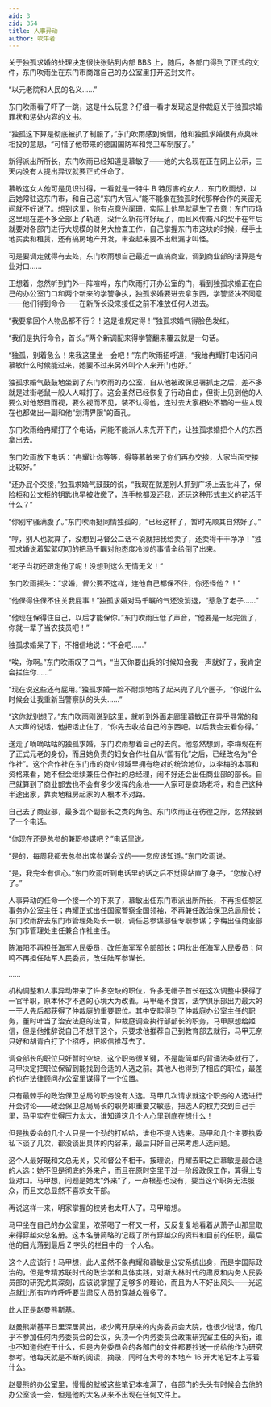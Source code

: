 ```yaml
---
aid: 3
zid: 354
title: 人事异动
author: 吹牛者
---
```


关于独孤求婚的处理决定很快张贴到内部 BBS 上，随后，各部门得到了正式的文件，东门吹雨坐在东门市商馆自己的办公室里打开这封文件。

“以元老院和人民的名义……”

东门吹雨看了吓了一跳，这是什么玩意？仔细一看才发现这是仲裁庭关于独孤求婚罪状和惩处内容的文书。

“独孤这下算是彻底被扒了制服了，”东门吹雨感到惋惜，他和独孤求婚很有点臭味相投的意思，“可惜了他带来的德国国防军和党卫军制服了。”

新得派出所所长，东门吹雨已经知道是慕敏了——她的大名现在正在网上公示，三天内没有人提出异议就要正式任命了。

慕敏这女人他可是见识过得，一看就是一特牛 B 特厉害的女人，东门吹雨想，以后她常驻这东门市，和自己这“东门大官人”能不能象在独孤时代那样合作的亲密无间就不好说了。想到这里，他有点意兴阑珊，实际上他早就萌生了去意：东门市场这里现在差不多全部上了轨道，没什么新花样好玩了，而且风传裔凡的契卡在年后就要对各部门进行大规模的财务大检查工作，自己掌握东门市这块的时候，经手土地买卖和租赁，还有搞房地产开发，审查起来要不出纰漏才叫怪。

可是要调走就得有去处，东门吹雨想自己最近一直搞商业，调到商业部的话算是专业对口……

正想着，忽然听到门外一阵喧哗，东门吹雨打开办公室的门，看到独孤求婚正在自己的办公室门口和两个新来的学警争执，独孤求婚要进去拿东西，学警坚决不同意——他们得到命令——在新所长没来接任之前不准放任何人进去。

“我要拿回个人物品都不行？！这是谁规定得！”独孤求婚气得脸色发红。

“我们是执行命令，首长。”两个新调配来得学警翻来覆去就是一句话。

“独孤，别着急么！来我这里坐一会吧！”东门吹雨招呼道，“我给冉耀打电话问问慕敏什么时候能过来，她要不过来另外叫个人来开门也好。”

独孤求婚气鼓鼓地坐到了东门吹雨的办公室，自从他被政保总署抓走之后，差不多就是过街老鼠一般人人喊打了。这会虽然已经恢复了行动自由，但街上见到他的人要么对他怒目而视，要么视而不见，装不认得他，连过去大家相处不错的一些人现在也都做出一副和他“划清界限”的面孔。

东门吹雨给冉耀打了个电话，问能不能派人来先开下门，让独孤求婚把个人的东西拿出去。

东门吹雨放下电话：“冉耀让你等等，得等慕敏来了你们再办交接，大家当面交接比较好。”

“还办屁个交接，”独孤求婚气鼓鼓的说，“我现在就差别人抓到广场上去批斗了，保险柜和公文柜的钥匙也早被收缴了，连手枪都没还我，还玩这种形式主义的花活干什么？”

“你别牢骚满腹了。”东门吹雨挺同情独孤的，“已经这样了，暂时先顺其自然好了。”

“哼，别人也就算了，没想到马督公二话不说就把我给卖了，还卖得干干净净！”独孤求婚说着絮絮叨叨的把马千瞩对他态度冷淡的事情全给倒了出来。

“老子当初还跟定他了呢！没想到这么无情无义！”

东门吹雨摇头：“求婚，督公要不这样，连他自己都保不住，你还怪他？！”

“他保得住保不住关我屁事！”独孤求婚对马千瞩的气还没消退，“惹急了老子……”

“他现在保得住自己，以后才能保你。”东门吹雨压低了声音，“他要是一起完蛋了，你就一辈子当农技员吧！”

独孤求婚呆了下，不相信地说：“不会吧……”

“唉，你啊。”东门吹雨叹了口气，“当天你要出兵的时候知会我一声就好了，我肯定会拦住你……”

“现在说这些还有屁用。”独孤求婚一脸不耐烦地站了起来兜了几个圈子，“你说什么时候会让我重新当警察队的头头……”

“这你就别想了。”东门吹雨刚说到这里，就听到外面走廊里慕敏正在异乎寻常的和人大声的说话，他把话止住了，“你先去收拾自己的东西吧。以后我会去看你得。”

送走了嘀嘀咕咕的独孤求婚，东门吹雨想着自己的去向。他忽然想到，李梅现在有了正式元老的身份，而且她负责的妇女合作社自从“国有化”之后，已经改名为“合作社”。这个合作社在东门市的商业领域里拥有绝对的统治地位，以李梅的本事和资格来看，她不但会继续兼任合作社的总经理，闹不好还会出任商业部的部长。自己就算到了商业部去也不会有多少发挥的余地——人家可是商场老将，和自己这种半途出家，靠卖地租房起家的人根本不对路。

自己去了商业部，最多混个副部长之类的角色。东门吹雨正在彷徨之际，忽然接到了一个电话。

“你现在还是总参的兼职参谋吧？”电话里说。

“是的，每周我都去总参出席参谋会议的——您应该知道。”东门吹雨说。

“是，我完全有信心。”东门吹雨听到电话里的话之后不觉得站直了身子，“您放心好了。”

人事异动的任命一个接一个的下来了，慕敏出任东门市派出所所长，不再担任黎区事务办公室主任；冉耀正式出任国家警察全国领袖，不再兼任政治保卫总局局长；东门吹雨辞去东门市管理处处长一职，调任总参谋部任专职参谋；李梅出任商业部东门市管理处主任兼合作社主任。

陈海阳不再担任海军人民委员，改任海军军令部部长；明秋出任海军人民委员；何鸣不再担任陆军人民委员，改任陆军参谋长。

……

机构调整和人事异动带来了许多空缺的职位，许多无帽子首长在这次调整中获得了一官半职，原本怀才不遇的心境大为改善。马甲毫不食言，法学俱乐部出力最大的一干人先后都获得了仲裁庭的重要职位。其中安熙得到了仲裁庭办公室主任的职务，董时叶当了治安法庭的法官，仲裁庭调查执行部部长的职务，马甲原想给姬信，但是他推辞说自己不想干这个，只要求他推荐自己到教育部去就行，马甲无奈只好和胡青白打了个招呼，把姬信推荐去了。

调查部长的职位只好暂时空缺，这个职务很关键，不是能简单的背诵法条就行了，马甲决定把职位保留到能找到合适的人选之前。其他人也得到了相应的职位，最差的也在法律顾问办公室里谋得了一个位置。

只有最棘手的政治保卫总局的职务没有人选。马甲几次请求就这个职务的人选进行开会讨论——政治保卫总局局长的职务即重要又敏感，把选人的权力交到自己手里，马甲实在觉得压力太大，谁知道这几个人心里到底在想什么！

但是执委会的几个人只是一个劲的打哈哈，谁也不提人选来。马甲和几个主要执委私下谈了几次，都没谈出具体的内容来，最后只好自己来考虑人选问题。

这个人最好既和文总无关，又和督公不相干。按理说，冉耀去职之后慕敏是最合适的人选：她不但是彻底的外来户，而且在原时空里干过一阶段政保工作，算得上专业对口。马甲想，问题是她太“外来”了，一点根基也没有，要当这个职务无法服众，而且文总显然不喜欢女干部。

再说这样一来，明家掌握的权势也太吓人了。马甲暗想。

马甲坐在自己的办公室里，浓茶喝了一杯又一杯，反反复复地看着从萧子山那里取来得穿越众总名册。这本名册简略的记载了所有穿越众的资料和目前的任职，最后他的目光落到最后 Z 字头的栏目中的一个人名。

这个人应该行！马甲想，此人虽然不象冉耀和慕敏是公安系统出身，而是学国际政治的，但是专精苏联时代的政治学和具体实践，对斯大林时代的肃反和内务人民委员部的研究尤其深刻，应该说掌握了足够多的理论，而且为人不好出风头——光这点就比所有咋咋呼呼要当肃反人员的穿越众强多了。

此人正是赵曼熊斯基。

赵曼熊斯基平日里深居简出，极少离开原来的内务委员会大院，也很少说话，他几乎不参加任何内务委员会的会议，头顶一个内务委员会政策研究室主任的头衔，谁也不知道他在干什么，但是内务委员会的各部门的文件都要抄送一份给他作为研究参考。他每天就是不断的阅读，摘录，同时在大号的本地产 16 开大笔记本上写着什么。

赵曼熊的办公室里，慢慢的就被这些笔记本堆满了，各部门的头头有时候会去他的办公室谈一会，但是他的大名从来不出现在任何文件上。
